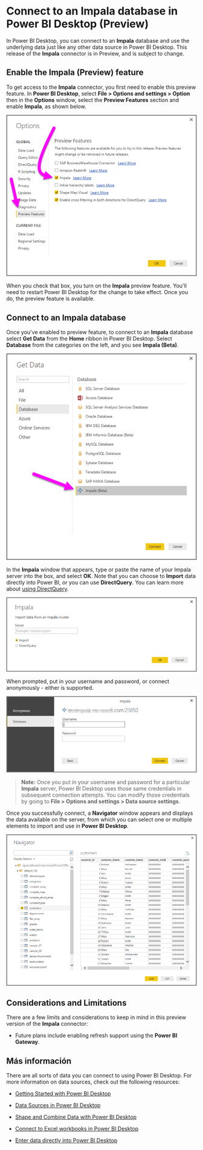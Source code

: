 <properties
   pageTitle="Connect to an Impala database in Power BI Desktop (Preview)"
   description="Easily connect to and use an Impala database in Power BI Desktop"
   services="powerbi"
   documentationCenter=""
   authors="davidiseminger"
   manager="mblythe"
   backup=""
   editor=""
   tags=""
   qualityFocus="no"
   qualityDate=""/>

<tags
   ms.service="powerbi"
   ms.devlang="NA"
   ms.topic="article"
   ms.tgt_pltfrm="NA"
   ms.workload="powerbi"
   ms.date="10/03/2016"
   ms.author="davidi"/>

# Connect to an Impala database in Power BI Desktop (Preview)

In Power BI Desktop, you can connect to an <bpt id="p1">**</bpt>Impala<ept id="p1">**</ept> database and use the underlying data just like any other data source in Power BI Desktop. This release of the <bpt id="p1">**</bpt>Impala<ept id="p1">**</ept> connector is in Preview, and is subject to change.

## Enable the Impala (Preview) feature

To get access to the <bpt id="p1">**</bpt>Impala<ept id="p1">**</ept> connector, you first need to enable this preview feature. In <bpt id="p1">**</bpt>Power BI Desktop<ept id="p1">**</ept>, select <bpt id="p2">**</bpt>File &gt; Options and settings &gt; Option<ept id="p2">**</ept> then in the <bpt id="p3">**</bpt>Options<ept id="p3">**</ept> window, select the <bpt id="p4">**</bpt>Preview Features<ept id="p4">**</ept> section and enable <bpt id="p5">**</bpt>Impala<ept id="p5">**</ept>, as shown below.

![](media/powerbi-desktop-connect-impala/connect_impala_1.png)

When you check that box, you turn on the <bpt id="p1">**</bpt>Impala<ept id="p1">**</ept> preview feature. You'll need to restart Power BI Desktop for the change to take effect. Once you do, the preview feature is available.

## Connect to an Impala database

Once you've enabled to preview feature, to connect to an <bpt id="p1">**</bpt>Impala<ept id="p1">**</ept> database select <bpt id="p2">**</bpt>Get Data<ept id="p2">**</ept> from the <bpt id="p3">**</bpt>Home<ept id="p3">**</ept> ribbon in Power BI Desktop. Select <bpt id="p1">**</bpt>Database<ept id="p1">**</ept> from the categories on the left, and you see <bpt id="p2">**</bpt>Impala (Beta)<ept id="p2">**</ept>.

![](media/powerbi-desktop-connect-impala/connect_impala_2.png)

In the <bpt id="p1">**</bpt>Impala<ept id="p1">**</ept> window that appears, type or paste the name of your Impala server into the box, and select <bpt id="p2">**</bpt>OK<ept id="p2">**</ept>. Note that you can choose to <bpt id="p1">**</bpt>Import<ept id="p1">**</ept> data directly into Power BI, or you can use <bpt id="p2">**</bpt>DirectQuery<ept id="p2">**</ept>. You can learn more about <bpt id="p1">[</bpt>using DirectQuery<ept id="p1">](powerbi-desktop-use-directquery.md)</ept>.

![](media/powerbi-desktop-connect-impala/connect_impala_3a.png)

When prompted, put in your username and password, or connect anonymously - either is supported.

![](media/powerbi-desktop-connect-impala/connect_impala_4.png)

><bpt id="p1">**</bpt>Note:<ept id="p1">**</ept> Once you put in your username and password for a particular <bpt id="p2">**</bpt>Impala<ept id="p2">**</ept> server, Power BI Desktop uses those same credentials in subsequent connection attempts. You can modify those credentials by going to <bpt id="p1">**</bpt>File &gt; Options and settings &gt; Data source settings<ept id="p1">**</ept>.

Once you successfully connect, a <bpt id="p1">**</bpt>Navigator<ept id="p1">**</ept> window appears and displays the data available on the server, from which you can select one or multiple elements to import and use in <bpt id="p2">**</bpt>Power BI Desktop<ept id="p2">**</ept>.

![](media/powerbi-desktop-connect-impala/connect_impala_5.png)

## Considerations and Limitations

There are a few limits and considerations to keep in mind in this preview version of the <bpt id="p1">**</bpt>Impala<ept id="p1">**</ept> connector:

-   Future plans include enabling refresh support using the <bpt id="p1">**</bpt>Power BI Gateway<ept id="p1">**</ept>.

## Más información

﻿There are all sorts of data you can connect to using Power BI Desktop. For more information on data sources, check out the following resources:

-   [Getting Started with Power BI Desktop](powerbi-desktop-getting-started.md)

-   [Data Sources in Power BI Desktop](powerbi-desktop-data-sources.md)

-   [Shape and Combine Data with Power BI Desktop](powerbi-desktop-shape-and-combine-data.md)

-   [Connect to Excel workbooks in Power BI Desktop](powerbi-desktop-connect-excel.md)   

-   [Enter data directly into Power BI Desktop](powerbi-desktop-enter-data-directly-into-desktop.md)   
